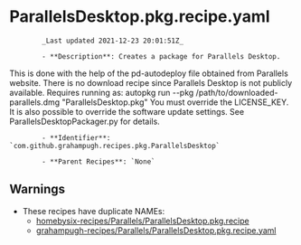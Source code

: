# ParallelsDesktop.pkg.recipe.yaml

            _Last updated 2021-12-23 20:01:51Z_

            - **Description**: Creates a package for Parallels Desktop.
This is done with the help of the pd-autodeploy file obtained from Parallels website.
There is no download recipe since Parallels Desktop is not publicly available.
Requires running as: autopkg run --pkg /path/to/downloaded-parallels.dmg "ParallelsDesktop.pkg"
You must override the LICENSE_KEY.
It is also possible to override the software update settings. See ParallelsDesktopPackager.py for details.


            - **Identifier**: `com.github.grahampugh.recipes.pkg.ParallelsDesktop`

            - **Parent Recipes**: `None`


## Warnings

- These recipes have duplicate NAMEs:
    - [homebysix-recipes/Parallels/ParallelsDesktop.pkg.recipe](/autopkg-dupe-tracker/homebysix-recipes/Parallels/ParallelsDesktop.pkg.recipe)
    - [grahampugh-recipes/Parallels/ParallelsDesktop.pkg.recipe.yaml](/autopkg-dupe-tracker/grahampugh-recipes/Parallels/ParallelsDesktop.pkg.recipe.yaml)